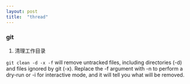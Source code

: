```yaml
---
layout: post
title:  "thread"
---
```


### git

1. 清理工作目录 

`git clean -d -x -f` will remove untracked files, including directories (-d) and files ignored by git (-x). Replace the -f argument with -n to perform a dry-run or -i for interactive mode, and it will tell you what will be removed.

